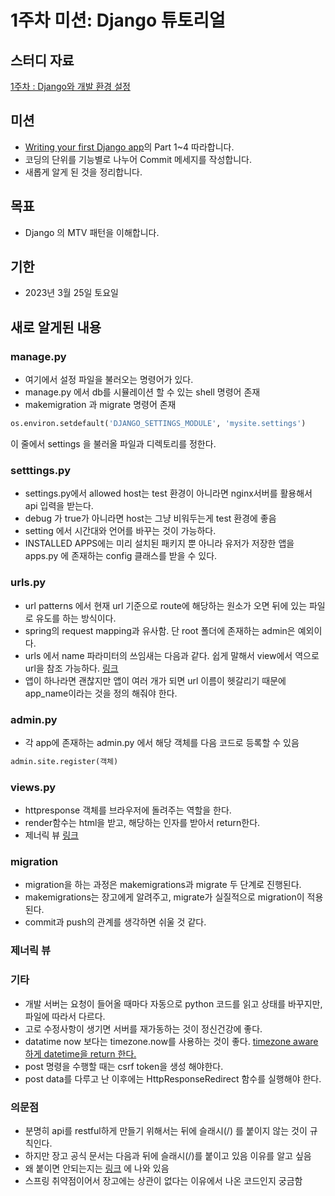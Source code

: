 # 1주차 미션: Django 튜토리얼

## 스터디 자료
[1주차 : Django와 개발 환경 설정](https://motley-way-58c.notion.site/Django-67e5994dfebd429d882d4b2b0e58e6a0)

## 미션
- [Writing your first Django app](https://docs.djangoproject.com/ko/3.2/intro/tutorial01/)의 Part 1~4 따라합니다.
- 코딩의 단위를 기능별로 나누어 Commit 메세지를 작성합니다.
- 새롭게 알게 된 것을 정리합니다.

## 목표
- Django 의 MTV 패턴을 이해합니다.

## 기한
- 2023년 3월 25일 토요일  


## 새로 알게된 내용

### manage.py
* 여기에서 설정 파일을 불러오는 명령어가 있다.
* manage.py 에서 db를 시뮬레이션 할 수 있는 shell 명령어 존재
* makemigration 과 migrate 명령어 존재

~~~python
os.environ.setdefault('DJANGO_SETTINGS_MODULE', 'mysite.settings')
~~~
이 줄에서 settings 을 불러올 파일과 디렉토리를 정한다.

### setttings.py
* settings.py에서 allowed host는 test 환경이 아니라면 nginx서버를 활용해서 api 입력을 받는다.
* debug 가 true가 아니라면 host는 그냥 비워두는게 test 환경에 좋음
* setting 에서 시간대와 언어를 바꾸는 것이 가능하다.
* INSTALLED APPS에는 미리 설치된 패키지 뿐 아니라 유저가 저장한 앱을 apps.py 에 존재하는 config 클래스를 받을 수 있다.

### urls.py

* url patterns 에서 현재 url 기준으로 route에 해당하는 원소가 오면 뒤에 있는 파일로 유도를 하는 방식이다.
* spring의 request mapping과 유사함. 단 root 폴더에 존재하는 admin은 예외이다.
* urls 에서 name 파라미터의 쓰임새는 다음과 같다. 쉽게 말해서 view에서 역으로 url을 참조 가능하다. [링크](https://stackoverflow.com/questions/12818377/django-name-parameter-in-urlpatterns)
* 앱이 하나라면 괜찮지만 앱이 여러 개가 되면 url 이름이 헷갈리기 때문에 app_name이라는 것을 정의 해줘야 한다.  

### admin.py

* 각 app에 존재하는 admin.py 에서 해당 객체를 다음 코드로 등록할 수 있음 
~~~python
admin.site.register(객체)
~~~

### views.py

* httpresponse 객체를 브라우저에 돌려주는 역할을 한다.
* render함수는 html을 받고, 해당하는 인자를 받아서 return한다.
* 제너릭 뷰 [링크](https://ivans-story.tistory.com/91)

### migration

* migration을 하는 과정은 makemigrations과 migrate 두 단계로 진행된다.
* makemigrations는 장고에게 알려주고, migrate가 실질적으로 migration이 적용된다.
* commit과 push의 관계를 생각하면 쉬울 것 같다.

### 제너릭 뷰



### 기타

* 개발 서버는 요청이 들어올 때마다 자동으로 python 코드를 읽고 상태를 바꾸지만, 파일에 따라서 다르다.
* 고로 수정사항이 생기면 서버를 재가동하는 것이 정신건강에 좋다. 
* datatime now 보다는 timezone.now를 사용하는 것이 좋다. [timezone aware하게 datetime을 return 한다.](https://stackoverflow.com/questions/26949959/timezone-now-vs-datetime-datetime-now)
* post 명령을 수행할 때는 csrf token을 생성 해야한다.
* post data를 다루고 난 이후에는 HttpResponseRedirect 함수를 실행해야 한다.

### 의문점

* 분명히 api를 restful하게 만들기 위해서는 뒤에 슬래시(/) 를 붙이지 않는 것이 규칙인다.
* 하지만 장고 공식 문서는 다음과 뒤에 슬래시(/)를 붙이고 있음 이유를 알고 싶음
* 왜 붙이면 안되는지는 [링크](https://yozm.wishket.com/magazine/detail/1347/) 에 나와 있음
* 스프링 취약점이어서 장고에는 상관이 없다는 이유에서 나온 코드인지 궁금함